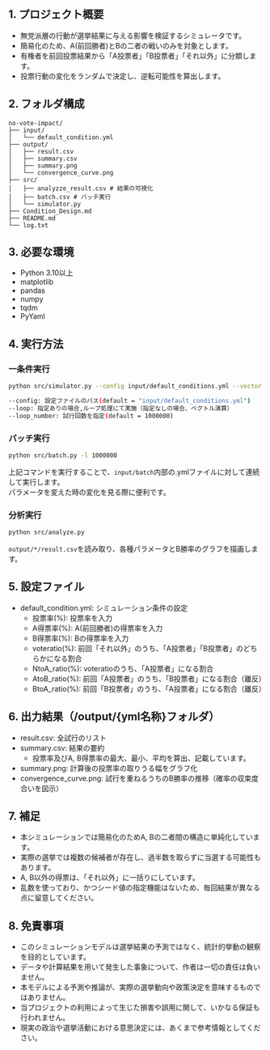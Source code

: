 ## 1. プロジェクト概要
- 無党派層の行動が選挙結果に与える影響を検証するシミュレータです。
- 簡易化のため、A(前回勝者)とBの二者の戦いのみを対象とします。
- 有権者を前回投票結果から「A投票者」「B投票者」「それ以外」に分類します。
- 投票行動の変化をランダムで決定し、逆転可能性を算出します。

## 2. フォルダ構成
```
no-vote-impact/
├── input/
│   └── default_condition.yml
├── output/
│   ├── result.csv
│   ├── summary.csv
│   ├── summary.png
│   └── convergence_curve.png
├── src/
│   ├── analyzze_result.csv # 結果の可視化
│   ├── batch.csv # バッチ実行
│   └── simulator.py
├── Condition_Design.md
├── README.md
└── log.txt
```


## 3. 必要な環境
- Python 3.10以上
- matplotlib
- pandas
- numpy
- tqdm
- PyYaml

## 4. 実行方法
### 一条件実行
```bash
python src/simulator.py --config input/default_conditions.yml --vector --loop_number 1000000
```
```bash
--config: 設定ファイルのパス(default = "input/default_conditions.yml")
--loop: 指定ありの場合,ループ処理にて実施（指定なしの場合、ベクトル演算）
--loop_number: 試行回数を指定(default = 1000000)
```
### バッチ実行
```bash
python src/batch.py -l 1000000
```
上記コマンドを実行することで、```input/batch```内部の.ymlファイルに対して連続して実行します。<br>
パラメータを変えた時の変化を見る際に便利です。

### 分析実行
```bash
python src/analyze.py
```
```output/*/result.csv```を読み取り、各種パラメータとB勝率のグラフを描画します。

## 5. 設定ファイル
- default_condition.yml: シミュレーション条件の設定
  - 投票率(%): 投票率を入力
  - A得票率(%): A(前回勝者)の得票率を入力
  - B得票率(%): Bの得票率を入力
  - voteratio(%): 前回「それ以外」のうち、「A投票者」「B投票者」のどちらかになる割合
  - NtoA_ratio(%): voteratioのうち、「A投票者」になる割合
  - AtoB_ratio(%): 前回「A投票者」のうち、「B投票者」になる割合（離反）
  - BtoA_ratio(%): 前回「B投票者」のうち、「A投票者」になる割合（離反）
  
## 6. 出力結果（/output/{yml名称}フォルダ）
- result.csv: 全試行のリスト
- summary.csv: 結果の要約
  - 投票率及びA, B得票率の最大、最小、平均を算出、記載しています。
- summary.png: 計算後の投票率の取りうる幅をグラフ化
- convergence_curve.png: 試行を重ねるうちのB勝率の推移（確率の収束度合いを図示）

## 7. 補足
- 本シミュレーションでは簡易化のためA, Bの二者間の構造に単純化しています。
- 実際の選挙では複数の候補者が存在し、過半数を取らずに当選する可能性もあります。
- A, B以外の得票は、「それ以外」に一括りにしています。
- 乱数を使っており、かつシード値の指定機能はないため、毎回結果が異なる点に留意してください。

## 8. 免責事項
- このシミュレーションモデルは選挙結果の予測ではなく、統計的挙動の観察を目的としています。
- データや計算結果を用いて発生した事象について、作者は一切の責任は負いません。
- 本モデルによる予測や推論が、実際の選挙動向や政策決定を意味するものではありません。
- 当プロジェクトの利用によって生じた損害や誤用に関して、いかなる保証も行われません。
- 現実の政治や選挙活動における意思決定には、あくまで参考情報としてください。